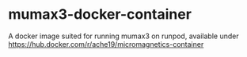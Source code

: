 # mumax3-docker-container
A docker image suited for running mumax3 on runpod, available under https://hub.docker.com/r/ache19/micromagnetics-container
